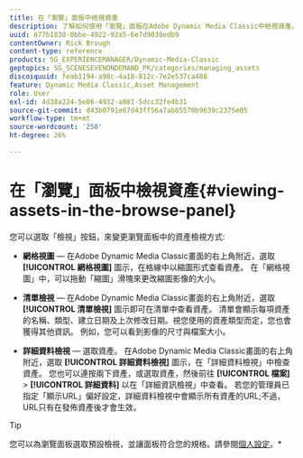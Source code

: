 ```yaml
---
title: 在「瀏覽」面板中檢視資產
description: 了解如何使用「瀏覽」面板在Adobe Dynamic Media Classic中檢視資產。
uuid: 677b1838-0bbe-4922-92a5-6e7d9030edb9
contentOwner: Rick Brough
content-type: reference
products: SG_EXPERIENCEMANAGER/Dynamic-Media-Classic
geptopics: SG_SCENESEVENONDEMAND_PK/categories/managing_assets
discoiquuid: feab1194-a98c-4a18-812c-7e2e537ca488
feature: Dynamic Media Classic,Asset Management
role: User
exl-id: 4d38a224-5e06-4932-a801-5dcc32fe4b31
source-git-commit: d43b0791e67d43ff56a7ab85570b9639c2375e05
workflow-type: tm+mt
source-wordcount: '250'
ht-degree: 26%

---
```


# 在「瀏覽」面板中檢視資產{#viewing-assets-in-the-browse-panel}

您可以選取「檢視」按鈕，來變更瀏覽面板中的資產檢視方式:

* **網格視圖**  — 在Adobe Dynamic Media Classic畫面的右上角附近，選取 **[!UICONTROL 網格視圖]** 圖示，在格線中以縮圖形式查看資產。 在「網格視圖」中，可以拖動「縮圖」滑塊來更改縮圖影像的大小。

* **清單檢視**  — 在Adobe Dynamic Media Classic畫面的右上角附近，選取 **[!UICONTROL 清單檢視]** 圖示即可在清單中查看資產。 清單會顯示每項資產的名稱、類型、建立日期及上次修改日期。視您使用的資產類型而定，您也會獲得其他資訊。 例如，您可以看到影像的尺寸與檔案大小。

* **詳細資料檢視**  — 選取資產。 在Adobe Dynamic Media Classic畫面的右上角附近，選取 **[!UICONTROL 詳細資料檢視]** 圖示，在「詳細資料檢視」中檢查資產。 您也可以連按兩下資產，或選取資產，然後前往 **[!UICONTROL 檔案]** > **[!UICONTROL 詳細資料]** 以在「詳細資訊檢視」中查看。 若您的管理員已指定「顯示URL」偏好設定，詳細資料檢視中會顯示所有資產的URL;不過，URL只有在發佈資產後才會生效。

>[!TIP]
>
>您可以為瀏覽面板選取預設檢視，並讓面板符合您的規格。請參閱[個人設定](personal-setup.md#personal_setup)。*
